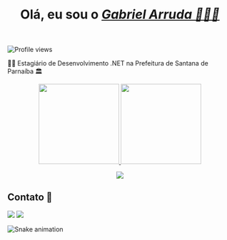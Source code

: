  <h1 align="center">Olá, eu sou o <a href="https://www.linkedin.com/in/gabriel-arruda-08014b1b4/"><i>Gabriel Arruda 👨🏻‍💻</i></a><br><br> </h1>
 <p align="left"> <img src="https://komarev.com/ghpvc/?username=gabrieladstirererer&color=blue" alt="Profile views" /></p>
  
 <p>👨‍💻 Estagiário de Desenvolvimento .NET na Prefeitura de Santana de Parnaíba 🏛️</p>

<div align="center">
  <a href="https://github.com/gabrieladstirererer">
<img height="180em" src="https://github-readme-stats.vercel.app/api?username=gabrieladstirererer&show_icons=true&theme=chartreuse-dark&include_all_commits=true&count_private=true"/>
  <img height="180em" src="https://github-readme-stats.vercel.app/api/top-langs/?username=gabrieladstirererer&layout=compact&langs_count=7&theme=chartreuse-dark"/>
</div>

<p align="center">
  <a href="https://skillicons.dev">
    <img src="https://skillicons.dev/icons?i=html,css,js,bootstrap,jquery,cs,dotnet,mysql" />
  </a>
</p>

 ## Contato 📱
 <div>
  <a href = "mailto:gabrielarrudaafonso540@gmail.com"><img src="https://img.shields.io/badge/Gmail-D14836?style=for-the-badge&logo=gmail&logoColor=white"></a>
  <a href="https://www.linkedin.com/in/gabriel-arruda-08014b1b4" target="_blank"><img src="https://img.shields.io/badge/-LinkedIn-%230077B5?style=for-the-badge&logo=linkedin&logoColor=white" target="_blank"></a>

  ![Snake animation](https://github.com/gabrieladstirererer/gabrieladstirererer/blob/output/github-contribution-grid-snake.svg)
